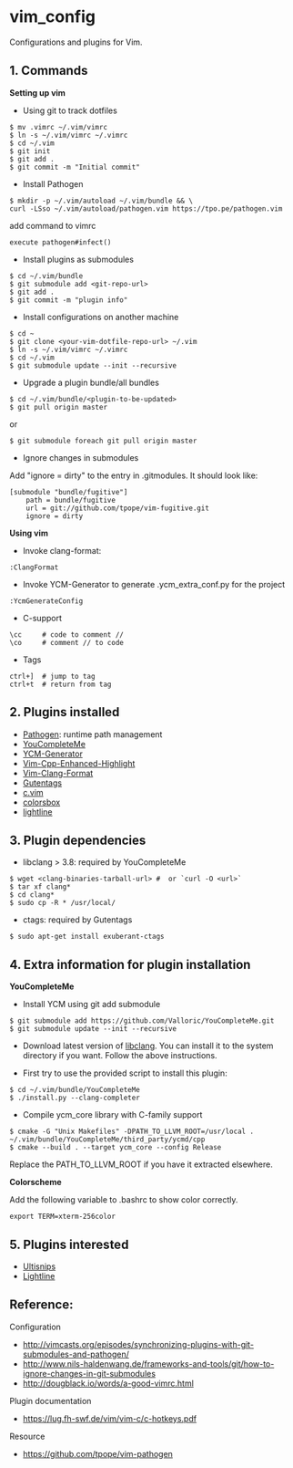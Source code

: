 # vim_config

Configurations and plugins for Vim.

## 1. Commands

**Setting up vim**

* Using git to track dotfiles
```
$ mv .vimrc ~/.vim/vimrc
$ ln -s ~/.vim/vimrc ~/.vimrc
$ cd ~/.vim
$ git init
$ git add .
$ git commit -m "Initial commit"
```

* Install Pathogen
```
$ mkdir -p ~/.vim/autoload ~/.vim/bundle && \
curl -LSso ~/.vim/autoload/pathogen.vim https://tpo.pe/pathogen.vim
```

add command to vimrc
```
execute pathogen#infect()
```

* Install plugins as submodules
```
$ cd ~/.vim/bundle
$ git submodule add <git-repo-url>
$ git add .
$ git commit -m "plugin info"
```

* Install configurations on another machine
```
$ cd ~
$ git clone <your-vim-dotfile-repo-url> ~/.vim
$ ln -s ~/.vim/vimrc ~/.vimrc
$ cd ~/.vim
$ git submodule update --init --recursive
```

* Upgrade a plugin bundle/all bundles
```
$ cd ~/.vim/bundle/<plugin-to-be-updated>
$ git pull origin master
```
or
```
$ git submodule foreach git pull origin master
```

* Ignore changes in submodules

Add "ignore = dirty" to the entry in .gitmodules. It should look like:
```
[submodule "bundle/fugitive"]
	path = bundle/fugitive
	url = git://github.com/tpope/vim-fugitive.git
	ignore = dirty
```

**Using vim**

* Invoke clang-format:
```
:ClangFormat
```

* Invoke YCM-Generator to generate .ycm_extra_conf.py for the project
```
:YcmGenerateConfig
```

* C-support
```
\cc		# code to comment //
\co		# comment // to code
```
* Tags
```
ctrl+]	# jump to tag
ctrl+t	# return from tag
```

## 2. Plugins installed

* [Pathogen](https://github.com/tpope/vim-pathogen): runtime path management
* [YouCompleteMe](https://github.com/Valloric/YouCompleteMe)
* [YCM-Generator](https://github.com/rdnetto/YCM-Generator)
* [Vim-Cpp-Enhanced-Highlight](https://github.com/octol/vim-cpp-enhanced-highlight)
* [Vim-Clang-Format](https://github.com/rhysd/vim-clang-format)
* [Gutentags](https://github.com/ludovicchabant/vim-gutentags)
* [c.vim](http://www.vim.org/scripts/script.php?script_id=213)
* [colorsbox](https://github.com/mkarmona/colorsbox)
* [lightline](https://github.com/itchyny/lightline.vim)
		
## 3. Plugin dependencies

* libclang > 3.8: required by YouCompleteMe
```
$ wget <clang-binaries-tarball-url> #  or `curl -O <url>`
$ tar xf clang*
$ cd clang*
$ sudo cp -R * /usr/local/
```

* ctags: required by Gutentags
```
$ sudo apt-get install exuberant-ctags
```

## 4. Extra information for plugin installation

**YouCompleteMe**

* Install YCM using git add submodule
```
$ git submodule add https://github.com/Valloric/YouCompleteMe.git
$ git submodule update --init --recursive
```
* Download latest version of [libclang](http://llvm.org/releases/download.html). You can install it to the system directory if you want. Follow the above instructions.

* First try to use the provided script to install this plugin:

```
$ cd ~/.vim/bundle/YouCompleteMe
$ ./install.py --clang-completer
```

* Compile ycm_core library with C-family support
```
$ cmake -G "Unix Makefiles" -DPATH_TO_LLVM_ROOT=/usr/local . ~/.vim/bundle/YouCompleteMe/third_party/ycmd/cpp
$ cmake --build . --target ycm_core --config Release
```
Replace the PATH_TO_LLVM_ROOT if you have it extracted elsewhere.

**Colorscheme**

Add the following variable to .bashrc to show color correctly.
```
export TERM=xterm-256color
```

## 5. Plugins interested

* [Ultisnips](https://github.com/SirVer/ultisnips)
* [Lightline](https://github.com/itchyny/lightline.vim)


## Reference:

Configuration
* http://vimcasts.org/episodes/synchronizing-plugins-with-git-submodules-and-pathogen/
* http://www.nils-haldenwang.de/frameworks-and-tools/git/how-to-ignore-changes-in-git-submodules
* http://dougblack.io/words/a-good-vimrc.html

Plugin documentation
* https://lug.fh-swf.de/vim/vim-c/c-hotkeys.pdf

Resource
* https://github.com/tpope/vim-pathogen
